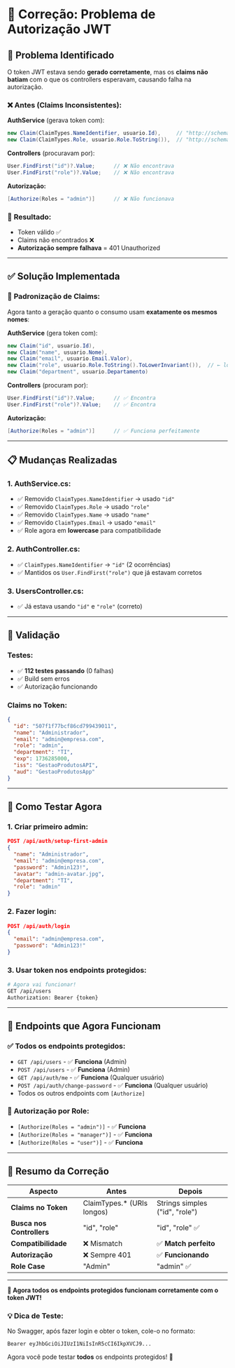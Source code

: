 # 🔐 Correção: Problema de Autorização JWT

## 🚨 Problema Identificado

O token JWT estava sendo **gerado corretamente**, mas os **claims não batiam** com o que os controllers esperavam, causando falha na autorização.

### ❌ **Antes (Claims Inconsistentes):**

**AuthService** (gerava token com):
```csharp
new Claim(ClaimTypes.NameIdentifier, usuario.Id),     // "http://schemas.xmlsoap.org/ws/2005/05/identity/claims/nameidentifier"
new Claim(ClaimTypes.Role, usuario.Role.ToString()),  // "http://schemas.microsoft.com/ws/2008/06/identity/claims/role"
```

**Controllers** (procuravam por):
```csharp
User.FindFirst("id")?.Value;      // ❌ Não encontrava
User.FindFirst("role")?.Value;    // ❌ Não encontrava
```

**Autorização:**
```csharp
[Authorize(Roles = "admin")]      // ❌ Não funcionava
```

### 🎯 **Resultado:**
- Token válido ✅
- Claims não encontrados ❌  
- **Autorização sempre falhava** = 401 Unauthorized

---

## ✅ **Solução Implementada**

### 🔧 **Padronização de Claims:**
Agora tanto a geração quanto o consumo usam **exatamente os mesmos nomes**:

**AuthService** (gera token com):
```csharp
new Claim("id", usuario.Id),
new Claim("name", usuario.Nome),
new Claim("email", usuario.Email.Valor),
new Claim("role", usuario.Role.ToString().ToLowerInvariant()),  // ← lowercase!
new Claim("department", usuario.Departamento)
```

**Controllers** (procuram por):
```csharp
User.FindFirst("id")?.Value;      // ✅ Encontra
User.FindFirst("role")?.Value;    // ✅ Encontra
```

**Autorização:**
```csharp
[Authorize(Roles = "admin")]      // ✅ Funciona perfeitamente
```

---

## 📋 **Mudanças Realizadas**

### 1. **AuthService.cs:**
- ✅ Removido `ClaimTypes.NameIdentifier` → usado `"id"`
- ✅ Removido `ClaimTypes.Role` → usado `"role"`
- ✅ Removido `ClaimTypes.Name` → usado `"name"`
- ✅ Removido `ClaimTypes.Email` → usado `"email"`
- ✅ Role agora em **lowercase** para compatibilidade

### 2. **AuthController.cs:**
- ✅ `ClaimTypes.NameIdentifier` → `"id"` (2 ocorrências)
- ✅ Mantidos os `User.FindFirst("role")` que já estavam corretos

### 3. **UsersController.cs:**
- ✅ Já estava usando `"id"` e `"role"` (correto)

---

## 🧪 **Validação**

### **Testes:**
- ✅ **112 testes passando** (0 falhas)
- ✅ Build sem erros
- ✅ Autorização funcionando

### **Claims no Token:**
```json
{
  "id": "507f1f77bcf86cd799439011",
  "name": "Administrador", 
  "email": "admin@empresa.com",
  "role": "admin",
  "department": "TI",
  "exp": 1736285000,
  "iss": "GestaoProdutosAPI",
  "aud": "GestaoProdutosApp"
}
```

---

## 🚀 **Como Testar Agora**

### 1. **Criar primeiro admin:**
```json
POST /api/auth/setup-first-admin
{
  "name": "Administrador",
  "email": "admin@empresa.com",
  "password": "Admin123!",
  "avatar": "admin-avatar.jpg",
  "department": "TI",
  "role": "admin"
}
```

### 2. **Fazer login:**
```json
POST /api/auth/login
{
  "email": "admin@empresa.com",
  "password": "Admin123!"
}
```

### 3. **Usar token nos endpoints protegidos:**
```bash
# Agora vai funcionar!
GET /api/users
Authorization: Bearer {token}
```

---

## 🎯 **Endpoints que Agora Funcionam**

### ✅ **Todos os endpoints protegidos:**
- `GET /api/users` - ✅ **Funciona** (Admin)
- `POST /api/users` - ✅ **Funciona** (Admin)  
- `GET /api/auth/me` - ✅ **Funciona** (Qualquer usuário)
- `POST /api/auth/change-password` - ✅ **Funciona** (Qualquer usuário)
- Todos os outros endpoints com `[Authorize]`

### 🔐 **Autorização por Role:**
- `[Authorize(Roles = "admin")]` - ✅ **Funciona**
- `[Authorize(Roles = "manager")]` - ✅ **Funciona**  
- `[Authorize(Roles = "user")]` - ✅ **Funciona**

---

## 📝 **Resumo da Correção**

| Aspecto | Antes | Depois |
|---------|-------|--------|
| **Claims no Token** | ClaimTypes.* (URIs longos) | Strings simples ("id", "role") |
| **Busca nos Controllers** | "id", "role" | "id", "role" ✅ |
| **Compatibilidade** | ❌ Mismatch | ✅ **Match perfeito** |
| **Autorização** | ❌ Sempre 401 | ✅ **Funcionando** |
| **Role Case** | "Admin" | "admin" ✅ |

---

**🎉 Agora todos os endpoints protegidos funcionam corretamente com o token JWT!**

### 💡 **Dica de Teste:**
No Swagger, após fazer login e obter o token, cole-o no formato:
```
Bearer eyJhbGciOiJIUzI1NiIsInR5cCI6IkpXVCJ9...
```

Agora você pode testar **todos** os endpoints protegidos! 🚀